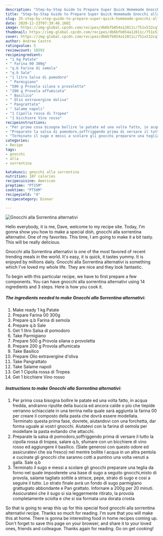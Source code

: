 ```yaml
---
description: "Step-by-Step Guide to Prepare Super Quick Homemade Gnocchi alla Sorrentina alternativi"
title: "Step-by-Step Guide to Prepare Super Quick Homemade Gnocchi alla Sorrentina alternativi"
slug: 35-step-by-step-guide-to-prepare-super-quick-homemade-gnocchi-alla-sorrentina-alternativi
date: 2020-12-23T07:39:48.160Z
image: https://img-global.cpcdn.com/recipes/db6bfb054a12811c/751x532cq70/gnocchi-alla-sorrentina-alternativi-recipe-main-photo.jpg
thumbnail: https://img-global.cpcdn.com/recipes/db6bfb054a12811c/751x532cq70/gnocchi-alla-sorrentina-alternativi-recipe-main-photo.jpg
cover: https://img-global.cpcdn.com/recipes/db6bfb054a12811c/751x532cq70/gnocchi-alla-sorrentina-alternativi-recipe-main-photo.jpg
author: Andrew Castro
ratingvalue: 5
reviewcount: 18592
recipeingredient:
- "1 kg Patate"
- " Farina 00 300g"
- "q.b Farina di semola"
- "q.b Sale"
- "1 litro Salsa di pomodoro"
- " Parmigiano"
- "500 g Provola silana o provoletta"
- "200 g Provola affumicata"
- " Basilico"
- " Olio extravergine doliva"
- " Pangrattato"
- " Salame napoli"
- "1 Cipolla rossa di Tropea"
- "1 bicchiere Vino rosso"
recipeinstructions:
- "Per prima cosa bisogna bollire le patate ed una volta fatto, in acqua fredda, andranno ripulite della buccia ed ancora calde o più che tiepide verranno schiacciate in una terrina nella quale sarà aggiunta la farina 00 per creare il composto della pasta che dovrà essere modellata. Terminato questa prima fase, dovrete, aiutandovi con una forchetta, dar forma uguale ai vostri gnocchi. Aiutatevi con la farina di semola per modellare la pasta evitando che attacchi."
- "Preparate la salsa di pomodoro,soffriggendo prima di versare il tutto la cipolla rossa di tropea, salare q.b, sfumare con un bicchiere di vino rosso ed aggiungere il basilico. (Siate generosi con questo odore ed assicuratevi che sia fresco) nel mentre bollite l acqua in un altra pentola e cucinate gli gnocchi che saranno cotti a puntino una volta venuti a galla. Sale q.b"
- "Terminato il sugo e messi a scolare gli gnocchi preparare una teglia da forno nel quale imposterete una base di sugo a seguito gnocchi,misto di provola, salame tagliato sottile a strisce, pepe, strato di sugo e cosi a seguire il tutto. Lo strato finale avrà un fondo di sugo parmigiano grattugiato abbondante e Pan grattato. Infornare a 200g per 20 minuti. Assicuratevi che il sugo si sia leggermente ritirato, la provola completamente sciolta e che si sia formata una dorata crosta"
categories:
- Recipe
tags:
- gnocchi
- alla
- sorrentina

katakunci: gnocchi alla sorrentina 
nutrition: 107 calories
recipecuisine: American
preptime: "PT15M"
cooktime: "PT58M"
recipeyield: "4"
recipecategory: Dinner

---
```



![Gnocchi alla Sorrentina alternativi](https://img-global.cpcdn.com/recipes/db6bfb054a12811c/751x532cq70/gnocchi-alla-sorrentina-alternativi-recipe-main-photo.jpg)

Hello everybody, it is me, Dave, welcome to my recipe site. Today, I'm gonna show you how to make a special dish, gnocchi alla sorrentina alternativi. One of my favorites. This time, I am going to make it a bit tasty. This will be really delicious.



Gnocchi alla Sorrentina alternativi is one of the most favored of recent trending meals in the world. It's easy, it is quick, it tastes yummy. It is enjoyed by millions daily. Gnocchi alla Sorrentina alternativi is something which I've loved my whole life. They are nice and they look fantastic.


To begin with this particular recipe, we have to first prepare a few components. You can have gnocchi alla sorrentina alternativi using 14 ingredients and 3 steps. Here is how you cook it.

<!--inarticleads1-->

##### The ingredients needed to make Gnocchi alla Sorrentina alternativi:

1. Make ready 1 kg Patate
1. Prepare  Farina 00 300g
1. Prepare q.b Farina di semola
1. Prepare q.b Sale
1. Get 1 litro Salsa di pomodoro
1. Take  Parmigiano
1. Prepare 500 g Provola silana o provoletta
1. Prepare 200 g Provola affumicata
1. Take  Basilico
1. Prepare  Olio extravergine d&#39;oliva
1. Take  Pangrattato
1. Take  Salame napoli
1. Get 1 Cipolla rossa di Tropea
1. Get 1 bicchiere Vino rosso




<!--inarticleads2-->

##### Instructions to make Gnocchi alla Sorrentina alternativi:

1. Per prima cosa bisogna bollire le patate ed una volta fatto, in acqua fredda, andranno ripulite della buccia ed ancora calde o più che tiepide verranno schiacciate in una terrina nella quale sarà aggiunta la farina 00 per creare il composto della pasta che dovrà essere modellata. Terminato questa prima fase, dovrete, aiutandovi con una forchetta, dar forma uguale ai vostri gnocchi. Aiutatevi con la farina di semola per modellare la pasta evitando che attacchi.
1. Preparate la salsa di pomodoro,soffriggendo prima di versare il tutto la cipolla rossa di tropea, salare q.b, sfumare con un bicchiere di vino rosso ed aggiungere il basilico. (Siate generosi con questo odore ed assicuratevi che sia fresco) nel mentre bollite l acqua in un altra pentola e cucinate gli gnocchi che saranno cotti a puntino una volta venuti a galla. Sale q.b
1. Terminato il sugo e messi a scolare gli gnocchi preparare una teglia da forno nel quale imposterete una base di sugo a seguito gnocchi,misto di provola, salame tagliato sottile a strisce, pepe, strato di sugo e cosi a seguire il tutto. Lo strato finale avrà un fondo di sugo parmigiano grattugiato abbondante e Pan grattato. Infornare a 200g per 20 minuti. Assicuratevi che il sugo si sia leggermente ritirato, la provola completamente sciolta e che si sia formata una dorata crosta




So that is going to wrap this up for this special food gnocchi alla sorrentina alternativi recipe. Thanks so much for reading. I'm sure that you will make this at home. There is gonna be interesting food in home recipes coming up. Don't forget to save this page on your browser, and share it to your loved ones, friends and colleague. Thanks again for reading. Go on get cooking!
